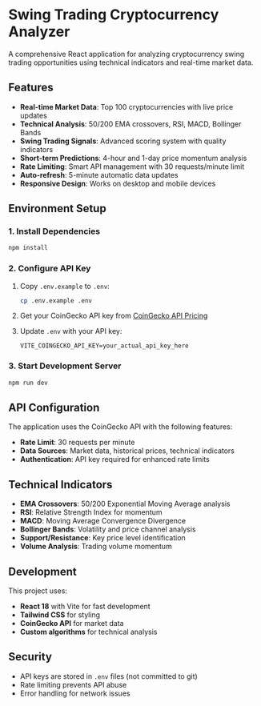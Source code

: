 # Swing Trading Cryptocurrency Analyzer

A comprehensive React application for analyzing cryptocurrency swing trading opportunities using technical indicators and real-time market data.

## Features

- **Real-time Market Data**: Top 100 cryptocurrencies with live price updates
- **Technical Analysis**: 50/200 EMA crossovers, RSI, MACD, Bollinger Bands
- **Swing Trading Signals**: Advanced scoring system with quality indicators
- **Short-term Predictions**: 4-hour and 1-day price momentum analysis
- **Rate Limiting**: Smart API management with 30 requests/minute limit
- **Auto-refresh**: 5-minute automatic data updates
- **Responsive Design**: Works on desktop and mobile devices

## Environment Setup

### 1. Install Dependencies
```bash
npm install
```

### 2. Configure API Key
1. Copy `.env.example` to `.env`:
   ```bash
   cp .env.example .env
   ```

2. Get your CoinGecko API key from [CoinGecko API Pricing](https://www.coingecko.com/en/api/pricing)

3. Update `.env` with your API key:
   ```
   VITE_COINGECKO_API_KEY=your_actual_api_key_here
   ```

### 3. Start Development Server
```bash
npm run dev
```

## API Configuration

The application uses the CoinGecko API with the following features:
- **Rate Limit**: 30 requests per minute
- **Data Sources**: Market data, historical prices, technical indicators
- **Authentication**: API key required for enhanced rate limits

## Technical Indicators

- **EMA Crossovers**: 50/200 Exponential Moving Average analysis
- **RSI**: Relative Strength Index for momentum
- **MACD**: Moving Average Convergence Divergence
- **Bollinger Bands**: Volatility and price channel analysis
- **Support/Resistance**: Key price level identification
- **Volume Analysis**: Trading volume momentum

## Development

This project uses:
- **React 18** with Vite for fast development
- **Tailwind CSS** for styling
- **CoinGecko API** for market data
- **Custom algorithms** for technical analysis

## Security

- API keys are stored in `.env` files (not committed to git)
- Rate limiting prevents API abuse
- Error handling for network issues
